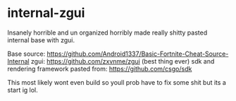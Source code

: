 # internal-zgui


Insanely horrible and un organized horribly made really shitty pasted internal base with zgui.

Base source: https://github.com/Android1337/Basic-Fortnite-Cheat-Source-Internal
zgui: https://github.com/zxvnme/zgui (best thing ever)
sdk and rendering framework pasted from: https://github.com/csgo/sdk

This most likely wont even build so youll prob have to fix some shit but its a start ig lol.


